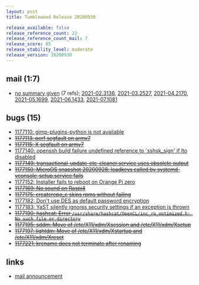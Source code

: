 ```yaml
---
layout: post
title: Tumbleweed Release 20200930

release_available: false
release_reference_count: 22
release_reference_count_mail: 7
release_score: 85
release_stability_level: moderate
release_version: 20200930
---
```


## mail (1:7)

- [no summary given](https://lists.opensuse.org/archives/list/factory@lists.opensuse.org/thread/RPBCNOEP3QP4V244HWPHTGI2PFJLDHFW) (7 refs); [2021-02.3136](https://lists.opensuse.org/archives/list/factory@lists.opensuse.org/thread/RPBCNOEP3QP4V244HWPHTGI2PFJLDHFW), [2021-03.2527](https://lists.opensuse.org/archives/list/factory@lists.opensuse.org/thread/RPBCNOEP3QP4V244HWPHTGI2PFJLDHFW), [2021-04.2170](https://lists.opensuse.org/archives/list/factory@lists.opensuse.org/thread/RPBCNOEP3QP4V244HWPHTGI2PFJLDHFW), [2021-05.1699](https://lists.opensuse.org/archives/list/factory@lists.opensuse.org/thread/RPBCNOEP3QP4V244HWPHTGI2PFJLDHFW), [2021-06.1433](https://lists.opensuse.org/archives/list/factory@lists.opensuse.org/thread/RPBCNOEP3QP4V244HWPHTGI2PFJLDHFW), [2021-07.1081](https://lists.opensuse.org/archives/list/factory@lists.opensuse.org/thread/RPBCNOEP3QP4V244HWPHTGI2PFJLDHFW)

## bugs (15)

<!--more-->

- [1177110: gimp-plugins-python is not available](https://bugzilla.opensuse.org/show_bug.cgi?id=1177110)
- ~~[1177113: perf segfault on armv7](https://bugzilla.opensuse.org/show_bug.cgi?id=1177113)~~
- ~~[1177115: X segfault on armv7](https://bugzilla.opensuse.org/show_bug.cgi?id=1177115)~~
- [1177140: openssh build failure undefined reference to `sshsk_sign' if lto disabled](https://bugzilla.opensuse.org/show_bug.cgi?id=1177140)
- ~~[1177149: transactional-update-etc-cleaner.service uses obsolete output](https://bugzilla.opensuse.org/show_bug.cgi?id=1177149)~~
- ~~[1177150: MicroOS snapshot 20200928: loadkeys called by systemd-vconsole-setup.service fails](https://bugzilla.opensuse.org/show_bug.cgi?id=1177150)~~
- [1177152: Installer fails to reboot on Orange Pi zero](https://bugzilla.opensuse.org/show_bug.cgi?id=1177152)
- ~~[1177169: No sound on Raspi4](https://bugzilla.opensuse.org/show_bug.cgi?id=1177169)~~
- ~~[1177175: createrepo_c skips rpms without failing](https://bugzilla.opensuse.org/show_bug.cgi?id=1177175)~~
- [1177182: Don't use DES as default password encryption](https://bugzilla.opensuse.org/show_bug.cgi?id=1177182)
- [1177183: YaST silently ignores security settings if an exception is thrown](https://bugzilla.opensuse.org/show_bug.cgi?id=1177183)
- ~~[1177190: hashcat: Error `/usr/share/hashcat/OpenCL/inc_rp_optimized.h: No such file or directory`](https://bugzilla.opensuse.org/show_bug.cgi?id=1177190)~~
- ~~[1177195: sddm: Move of /etc/X11/xdm/Xsession and /etc/X11/xdm/Xsetup](https://bugzilla.opensuse.org/show_bug.cgi?id=1177195)~~
- ~~[1177197: lightdm: Move of /etc/X11/xdm/Xstartup and /etc/X11/xdm/Xreset](https://bugzilla.opensuse.org/show_bug.cgi?id=1177197)~~
- ~~[1177221: krename does not terminate after renaming](https://bugzilla.opensuse.org/show_bug.cgi?id=1177221)~~



## links

- [mail announcement](https://lists.opensuse.org/archives/list/factory@lists.opensuse.org/thread/RPBCNOEP3QP4V244HWPHTGI2PFJLDHFW)
